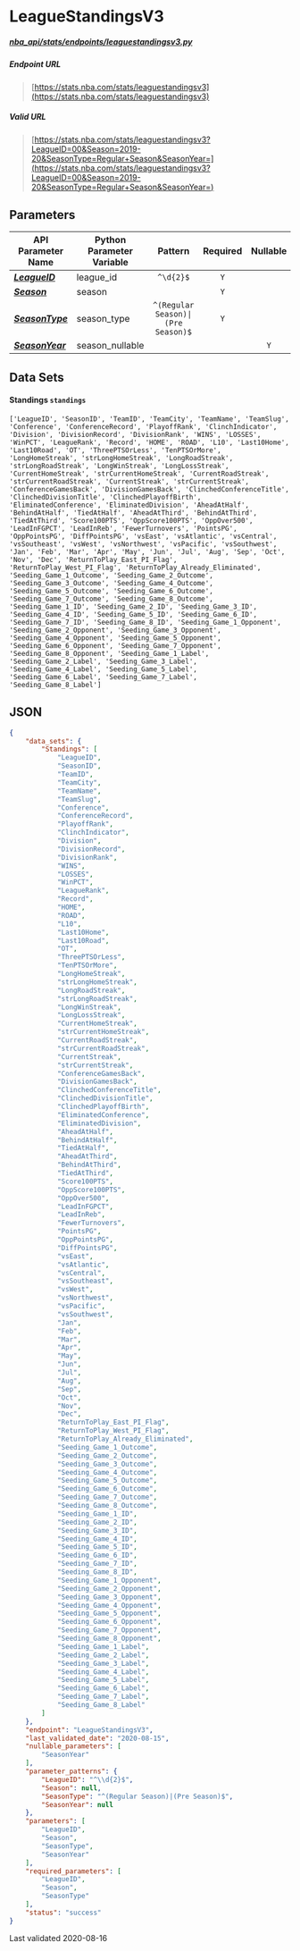 # LeagueStandingsV3
##### [nba_api/stats/endpoints/leaguestandingsv3.py](https://github.com/swar/nba_api/blob/master/nba_api/stats/endpoints/leaguestandingsv3.py)

##### Endpoint URL
>[https://stats.nba.com/stats/leaguestandingsv3](https://stats.nba.com/stats/leaguestandingsv3)

##### Valid URL
>[https://stats.nba.com/stats/leaguestandingsv3?LeagueID=00&Season=2019-20&SeasonType=Regular+Season&SeasonYear=](https://stats.nba.com/stats/leaguestandingsv3?LeagueID=00&Season=2019-20&SeasonType=Regular+Season&SeasonYear=)

## Parameters
API Parameter Name | Python Parameter Variable | Pattern | Required | Nullable
------------ | ------------ | :-----------: | :---: | :---:
[_**LeagueID**_](https://github.com/swar/nba_api/blob/master/docs/nba_api/stats/library/parameters.md#LeagueID) | league_id | `^\d{2}$` | `Y` |  | 
[_**Season**_](https://github.com/swar/nba_api/blob/master/docs/nba_api/stats/library/parameters.md#Season) | season |  | `Y` |  | 
[_**SeasonType**_](https://github.com/swar/nba_api/blob/master/docs/nba_api/stats/library/parameters.md#SeasonType) | season_type | `^(Regular Season)\|(Pre Season)$` | `Y` |  | 
[_**SeasonYear**_](https://github.com/swar/nba_api/blob/master/docs/nba_api/stats/library/parameters.md#SeasonYear) | season_nullable |  |  | `Y` | 

## Data Sets
#### Standings `standings`
```text
['LeagueID', 'SeasonID', 'TeamID', 'TeamCity', 'TeamName', 'TeamSlug', 'Conference', 'ConferenceRecord', 'PlayoffRank', 'ClinchIndicator', 'Division', 'DivisionRecord', 'DivisionRank', 'WINS', 'LOSSES', 'WinPCT', 'LeagueRank', 'Record', 'HOME', 'ROAD', 'L10', 'Last10Home', 'Last10Road', 'OT', 'ThreePTSOrLess', 'TenPTSOrMore', 'LongHomeStreak', 'strLongHomeStreak', 'LongRoadStreak', 'strLongRoadStreak', 'LongWinStreak', 'LongLossStreak', 'CurrentHomeStreak', 'strCurrentHomeStreak', 'CurrentRoadStreak', 'strCurrentRoadStreak', 'CurrentStreak', 'strCurrentStreak', 'ConferenceGamesBack', 'DivisionGamesBack', 'ClinchedConferenceTitle', 'ClinchedDivisionTitle', 'ClinchedPlayoffBirth', 'EliminatedConference', 'EliminatedDivision', 'AheadAtHalf', 'BehindAtHalf', 'TiedAtHalf', 'AheadAtThird', 'BehindAtThird', 'TiedAtThird', 'Score100PTS', 'OppScore100PTS', 'OppOver500', 'LeadInFGPCT', 'LeadInReb', 'FewerTurnovers', 'PointsPG', 'OppPointsPG', 'DiffPointsPG', 'vsEast', 'vsAtlantic', 'vsCentral', 'vsSoutheast', 'vsWest', 'vsNorthwest', 'vsPacific', 'vsSouthwest', 'Jan', 'Feb', 'Mar', 'Apr', 'May', 'Jun', 'Jul', 'Aug', 'Sep', 'Oct', 'Nov', 'Dec', 'ReturnToPlay_East_PI_Flag', 'ReturnToPlay_West_PI_Flag', 'ReturnToPlay_Already_Eliminated', 'Seeding_Game_1_Outcome', 'Seeding_Game_2_Outcome', 'Seeding_Game_3_Outcome', 'Seeding_Game_4_Outcome', 'Seeding_Game_5_Outcome', 'Seeding_Game_6_Outcome', 'Seeding_Game_7_Outcome', 'Seeding_Game_8_Outcome', 'Seeding_Game_1_ID', 'Seeding_Game_2_ID', 'Seeding_Game_3_ID', 'Seeding_Game_4_ID', 'Seeding_Game_5_ID', 'Seeding_Game_6_ID', 'Seeding_Game_7_ID', 'Seeding_Game_8_ID', 'Seeding_Game_1_Opponent', 'Seeding_Game_2_Opponent', 'Seeding_Game_3_Opponent', 'Seeding_Game_4_Opponent', 'Seeding_Game_5_Opponent', 'Seeding_Game_6_Opponent', 'Seeding_Game_7_Opponent', 'Seeding_Game_8_Opponent', 'Seeding_Game_1_Label', 'Seeding_Game_2_Label', 'Seeding_Game_3_Label', 'Seeding_Game_4_Label', 'Seeding_Game_5_Label', 'Seeding_Game_6_Label', 'Seeding_Game_7_Label', 'Seeding_Game_8_Label']
```


## JSON
```json
{
    "data_sets": {
        "Standings": [
            "LeagueID",
            "SeasonID",
            "TeamID",
            "TeamCity",
            "TeamName",
            "TeamSlug",
            "Conference",
            "ConferenceRecord",
            "PlayoffRank",
            "ClinchIndicator",
            "Division",
            "DivisionRecord",
            "DivisionRank",
            "WINS",
            "LOSSES",
            "WinPCT",
            "LeagueRank",
            "Record",
            "HOME",
            "ROAD",
            "L10",
            "Last10Home",
            "Last10Road",
            "OT",
            "ThreePTSOrLess",
            "TenPTSOrMore",
            "LongHomeStreak",
            "strLongHomeStreak",
            "LongRoadStreak",
            "strLongRoadStreak",
            "LongWinStreak",
            "LongLossStreak",
            "CurrentHomeStreak",
            "strCurrentHomeStreak",
            "CurrentRoadStreak",
            "strCurrentRoadStreak",
            "CurrentStreak",
            "strCurrentStreak",
            "ConferenceGamesBack",
            "DivisionGamesBack",
            "ClinchedConferenceTitle",
            "ClinchedDivisionTitle",
            "ClinchedPlayoffBirth",
            "EliminatedConference",
            "EliminatedDivision",
            "AheadAtHalf",
            "BehindAtHalf",
            "TiedAtHalf",
            "AheadAtThird",
            "BehindAtThird",
            "TiedAtThird",
            "Score100PTS",
            "OppScore100PTS",
            "OppOver500",
            "LeadInFGPCT",
            "LeadInReb",
            "FewerTurnovers",
            "PointsPG",
            "OppPointsPG",
            "DiffPointsPG",
            "vsEast",
            "vsAtlantic",
            "vsCentral",
            "vsSoutheast",
            "vsWest",
            "vsNorthwest",
            "vsPacific",
            "vsSouthwest",
            "Jan",
            "Feb",
            "Mar",
            "Apr",
            "May",
            "Jun",
            "Jul",
            "Aug",
            "Sep",
            "Oct",
            "Nov",
            "Dec",
            "ReturnToPlay_East_PI_Flag",
            "ReturnToPlay_West_PI_Flag",
            "ReturnToPlay_Already_Eliminated",
            "Seeding_Game_1_Outcome",
            "Seeding_Game_2_Outcome",
            "Seeding_Game_3_Outcome",
            "Seeding_Game_4_Outcome",
            "Seeding_Game_5_Outcome",
            "Seeding_Game_6_Outcome",
            "Seeding_Game_7_Outcome",
            "Seeding_Game_8_Outcome",
            "Seeding_Game_1_ID",
            "Seeding_Game_2_ID",
            "Seeding_Game_3_ID",
            "Seeding_Game_4_ID",
            "Seeding_Game_5_ID",
            "Seeding_Game_6_ID",
            "Seeding_Game_7_ID",
            "Seeding_Game_8_ID",
            "Seeding_Game_1_Opponent",
            "Seeding_Game_2_Opponent",
            "Seeding_Game_3_Opponent",
            "Seeding_Game_4_Opponent",
            "Seeding_Game_5_Opponent",
            "Seeding_Game_6_Opponent",
            "Seeding_Game_7_Opponent",
            "Seeding_Game_8_Opponent",
            "Seeding_Game_1_Label",
            "Seeding_Game_2_Label",
            "Seeding_Game_3_Label",
            "Seeding_Game_4_Label",
            "Seeding_Game_5_Label",
            "Seeding_Game_6_Label",
            "Seeding_Game_7_Label",
            "Seeding_Game_8_Label"
        ]
    },
    "endpoint": "LeagueStandingsV3",
    "last_validated_date": "2020-08-15",
    "nullable_parameters": [
        "SeasonYear"
    ],
    "parameter_patterns": {
        "LeagueID": "^\\d{2}$",
        "Season": null,
        "SeasonType": "^(Regular Season)|(Pre Season)$",
        "SeasonYear": null
    },
    "parameters": [
        "LeagueID",
        "Season",
        "SeasonType",
        "SeasonYear"
    ],
    "required_parameters": [
        "LeagueID",
        "Season",
        "SeasonType"
    ],
    "status": "success"
}
```

Last validated 2020-08-16